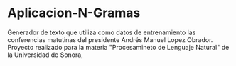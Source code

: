 # Aplicacion-N-Gramas
Generador de texto que utiliza como datos de entrenamiento las conferencias matutinas del presidente Andrés Manuel Lopez Obrador. Proyecto realizado para la materia "Procesamineto de Lenguaje Natural" de la Universidad de Sonora,
